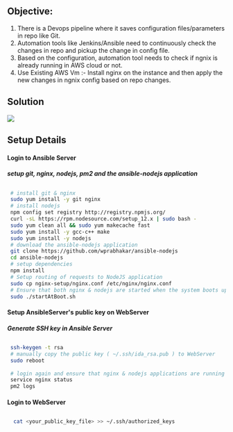 ## Objective:
1. There is a Devops pipeline where it saves configuration files/parameters in repo like Git.
2. Automation tools like Jenkins/Ansible need to continuously check the changes in repo and
pickup the change in config file.
3. Based on the configuration, automation tool needs to check if ngnix is already running in
AWS cloud or not.
4. Use Existing AWS Vm :- Install nginx on the instance and then apply the new changes in
ngnix config based on repo changes.

## Solution
<img src="./docs/Solution.svg">

## Setup Details

####  Login to Ansible Server  
#####  setup git, nginx, nodejs, pm2 and the ansible-nodejs application
#####

##
 ```sh
  # install git & nginx
  sudo yum install -y git nginx
  # install nodejs
  npm config set registry http://registry.npmjs.org/
  curl -sL https://rpm.nodesource.com/setup_12.x | sudo bash -
  sudo yum clean all && sudo yum makecache fast
  sudo yum install -y gcc-c++ make
  sudo yum install -y nodejs
  # download the ansible-nodejs application
  git clone https://github.com/wprabhakar/ansible-nodejs
  cd ansible-nodejs
  # setup dependencies
  npm install
  # Setup routing of requests to NodeJS application
  sudo cp nginx-setup/nginx.conf /etc/nginx/nginx.conf
  # Ensure that both nginx & nodejs are started when the system boots up.
  sudo ./startAtBoot.sh
```

#### Setup AnsibleServer's public key on WebServer
##### Generate SSH key in Ansible Server
##
 ```sh
  ssh-keygen -t rsa
  # manually copy the public key ( ~/.ssh/ida_rsa.pub ) to WebServer
  sudo reboot
  
  # login again and ensure that nginx & nodejs applications are running
  service nginx status
  pm2 logs
```
#### Login to WebServer
##
 ```sh
   cat <your_public_key_file> >> ~/.ssh/authorized_keys
```
   
